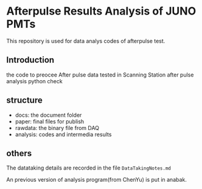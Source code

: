 # Afterpulse Results Analysis of JUNO PMTs
This repository is used for data analys codes of afterpulse test.
## Introduction
the code to preocee After pulse data tested in Scanning Station
after pulse analysis
python check

## structure
- docs: the document folder
- paper: final files for publish
- rawdata: the binary file from DAQ
- analysis: codes and intermedia results

## others
The datataking details are recorded in the file  `DataTakingNotes.md`

An previous version of analysis program(from ChenYu) is put in anabak. 
